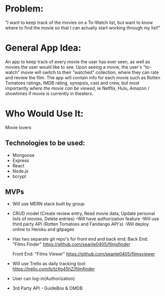 



# Problem:
"I want to keep track of the movies on a To-Watch list, but want to know where to find the movie so that I can actually start working through my list!"

# General App Idea:
An app to keep track of every movie the user has ever seen, as well as movies the user would like to see. Upon seeing a movie, the user's "to-watch" movie will switch to their "watched" collection, where they can rate and review the film. The app will contain info for each movie such as Rotten Tomatoes ratings, IMDB rating, synopsis, cast and crew, but most importantly *where the movie can be viewed*, ie Netflix, Hulu, Amazon / showtimes if movie is currently in theaters.

# Who Would Use It:
Movie lovers






## Technologies to be used:
- Mongoose
- Express
- React
- Node.js
- bcrypt



## MVPs

- Will use MERN stack built by group
- CRUD model (Create review entry, Read movie data, Update personal lists of movies, Delete entries)
-Will have authorization feature
-Will use third party API (Rotten Tomatoes and Fandango API's)
-Will deploy online to Heroku and gitpages
- Has two separate git repo's for front end and back end:
  Back End: "Films Finder"
  https://github.com/seanle0405/filmsfinder

  Front End: "Films Viewer"
  https://github.com/seanle0405/filmsviewer

- Will use Trello as daily tracking tool:
https://trello.com/b/tzXg45hZ/filmfinder
- User can log-in(Authorization)
- 3rd Party API
      - GuideBox &
       OMDB
